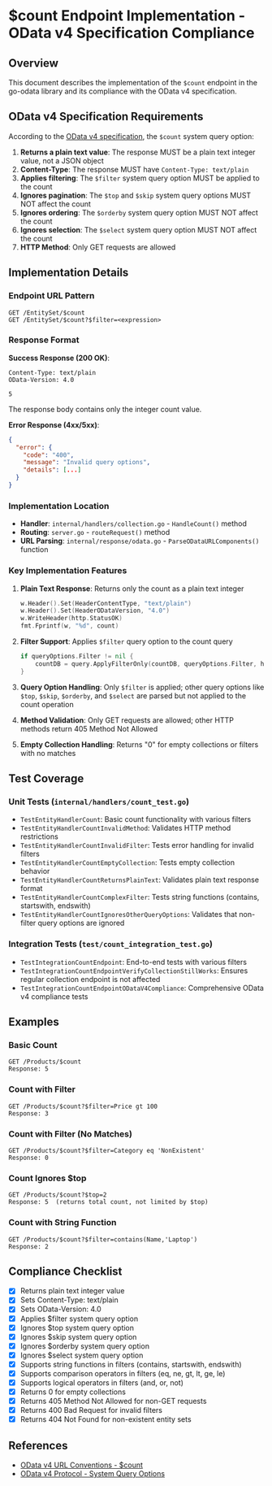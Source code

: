 # $count Endpoint Implementation - OData v4 Specification Compliance

## Overview

This document describes the implementation of the `$count` endpoint in the go-odata library and its compliance with the OData v4 specification.

## OData v4 Specification Requirements

According to the [OData v4 specification](http://docs.oasis-open.org/odata/odata/v4.01/odata-v4.01-part2-url-conventions.html#sec_count), the `$count` system query option:

1. **Returns a plain text value**: The response MUST be a plain text integer value, not a JSON object
2. **Content-Type**: The response MUST have `Content-Type: text/plain`
3. **Applies filtering**: The `$filter` system query option MUST be applied to the count
4. **Ignores pagination**: The `$top` and `$skip` system query options MUST NOT affect the count
5. **Ignores ordering**: The `$orderby` system query option MUST NOT affect the count
6. **Ignores selection**: The `$select` system query option MUST NOT affect the count
7. **HTTP Method**: Only GET requests are allowed

## Implementation Details

### Endpoint URL Pattern

```
GET /EntitySet/$count
GET /EntitySet/$count?$filter=<expression>
```

### Response Format

**Success Response (200 OK)**:
```
Content-Type: text/plain
OData-Version: 4.0

5
```

The response body contains only the integer count value.

**Error Response (4xx/5xx)**:
```json
{
  "error": {
    "code": "400",
    "message": "Invalid query options",
    "details": [...]
  }
}
```

### Implementation Location

- **Handler**: `internal/handlers/collection.go` - `HandleCount()` method
- **Routing**: `server.go` - `routeRequest()` method
- **URL Parsing**: `internal/response/odata.go` - `ParseODataURLComponents()` function

### Key Implementation Features

1. **Plain Text Response**: Returns only the count as a plain text integer
   ```go
   w.Header().Set(HeaderContentType, "text/plain")
   w.Header().Set(HeaderODataVersion, "4.0")
   w.WriteHeader(http.StatusOK)
   fmt.Fprintf(w, "%d", count)
   ```

2. **Filter Support**: Applies `$filter` query option to the count query
   ```go
   if queryOptions.Filter != nil {
       countDB = query.ApplyFilterOnly(countDB, queryOptions.Filter, h.metadata)
   }
   ```

3. **Query Option Handling**: Only `$filter` is applied; other query options like `$top`, `$skip`, `$orderby`, and `$select` are parsed but not applied to the count operation

4. **Method Validation**: Only GET requests are allowed; other HTTP methods return 405 Method Not Allowed

5. **Empty Collection Handling**: Returns "0" for empty collections or filters with no matches

## Test Coverage

### Unit Tests (`internal/handlers/count_test.go`)

- `TestEntityHandlerCount`: Basic count functionality with various filters
- `TestEntityHandlerCountInvalidMethod`: Validates HTTP method restrictions
- `TestEntityHandlerCountInvalidFilter`: Tests error handling for invalid filters
- `TestEntityHandlerCountEmptyCollection`: Tests empty collection behavior
- `TestEntityHandlerCountReturnsPlainText`: Validates plain text response format
- `TestEntityHandlerCountComplexFilter`: Tests string functions (contains, startswith, endswith)
- `TestEntityHandlerCountIgnoresOtherQueryOptions`: Validates that non-filter query options are ignored

### Integration Tests (`test/count_integration_test.go`)

- `TestIntegrationCountEndpoint`: End-to-end tests with various filters
- `TestIntegrationCountEndpointVerifyCollectionStillWorks`: Ensures regular collection endpoint is not affected
- `TestIntegrationCountEndpointODataV4Compliance`: Comprehensive OData v4 compliance tests

## Examples

### Basic Count
```
GET /Products/$count
Response: 5
```

### Count with Filter
```
GET /Products/$count?$filter=Price gt 100
Response: 3
```

### Count with Filter (No Matches)
```
GET /Products/$count?$filter=Category eq 'NonExistent'
Response: 0
```

### Count Ignores $top
```
GET /Products/$count?$top=2
Response: 5  (returns total count, not limited by $top)
```

### Count with String Function
```
GET /Products/$count?$filter=contains(Name,'Laptop')
Response: 2
```

## Compliance Checklist

- [x] Returns plain text integer value
- [x] Sets Content-Type: text/plain
- [x] Sets OData-Version: 4.0
- [x] Applies $filter system query option
- [x] Ignores $top system query option
- [x] Ignores $skip system query option
- [x] Ignores $orderby system query option
- [x] Ignores $select system query option
- [x] Supports string functions in filters (contains, startswith, endswith)
- [x] Supports comparison operators in filters (eq, ne, gt, lt, ge, le)
- [x] Supports logical operators in filters (and, or, not)
- [x] Returns 0 for empty collections
- [x] Returns 405 Method Not Allowed for non-GET requests
- [x] Returns 400 Bad Request for invalid filters
- [x] Returns 404 Not Found for non-existent entity sets

## References

- [OData v4 URL Conventions - $count](http://docs.oasis-open.org/odata/odata/v4.01/odata-v4.01-part2-url-conventions.html#sec_count)
- [OData v4 Protocol - System Query Options](http://docs.oasis-open.org/odata/odata/v4.01/odata-v4.01-part1-protocol.html#sec_SystemQueryOptions)
